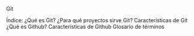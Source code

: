 Git

Índice:
¿Qué es Git?
¿Para qué proyectos sirve Git?
Características de Git
¿Qué es Github?
Características de Github
Glosario de términos
